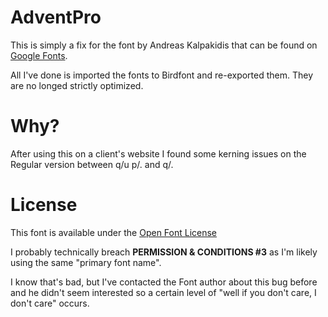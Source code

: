 # AdventPro
This is simply a fix for the font by Andreas Kalpakidis that can be found on [Google Fonts](https://fonts.google.com/specimen/Advent+Pro).

All I've done is imported the fonts to Birdfont and re-exported them. They are no longed strictly optimized.

# Why?
After using this on a client's website I found some kerning issues on the Regular version between q/u p/. and q/.

# License
This font is available under the [Open Font License](http://scripts.sil.org/cms/scripts/page.php?site_id=nrsi&id=OFL_web)

I probably technically breach **PERMISSION & CONDITIONS #3** as I'm likely using the same "primary font name".

I know that's bad, but I've contacted the Font author about this bug before and he didn't seem interested so a certain level of "well if you don't care, I don't care" occurs.

